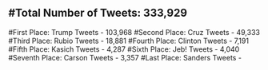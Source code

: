 #Total Number of Tweets: 333,929 
---
#First Place: Trump Tweets - 103,968
#Second Place: Cruz Tweets - 49,333
#Third Place: Rubio Tweets - 18,881
#Fourth Place: Clinton Tweets - 7,191
#Fifth Place: Kasich Tweets - 4,287
#Sixth Place: Jeb! Tweets - 4,040
#Seventh Place: Carson Tweets - 3,357
#Last Place: Sanders Tweets - 
